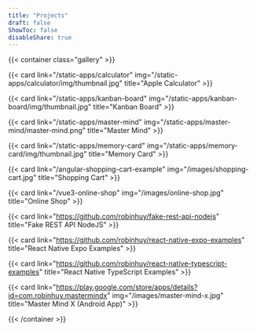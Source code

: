 ```yaml
---
title: "Projects"
draft: false
ShowToc: false
disableShare: true
---
```


{{< container class="gallery" >}}

{{< card link="/static-apps/calculator" img="/static-apps/calculator/img/thumbnail.jpg" title="Apple Calculator" >}}

{{< card link="/static-apps/kanban-board" img="/static-apps/kanban-board/img/thumbnail.jpg" title="Kanban Board" >}}

{{< card link="/static-apps/master-mind" img="/static-apps/master-mind/master-mind.png" title="Master Mind" >}}

{{< card link="/static-apps/memory-card" img="/static-apps/memory-card/img/thumbnail.jpg" title="Memory Card" >}}

{{< card link="/angular-shopping-cart-example" img="/images/shopping-cart.jpg" title="Shopping Cart" >}}

{{< card link="/vue3-online-shop" img="/images/online-shop.jpg" title="Online Shop" >}}

{{< card link="https://github.com/robinhuy/fake-rest-api-nodejs" title="Fake REST API NodeJS" >}}

{{< card link="https://github.com/robinhuy/react-native-expo-examples" title="React Native Expo Examples" >}}

{{< card link="https://github.com/robinhuy/react-native-typescript-examples" title="React Native TypeScript Examples" >}}

{{< card link="https://play.google.com/store/apps/details?id=com.robinhuy.mastermindx" img="/images/master-mind-x.jpg" title="Master Mind X (Android App)" >}}

{{< /container >}}
